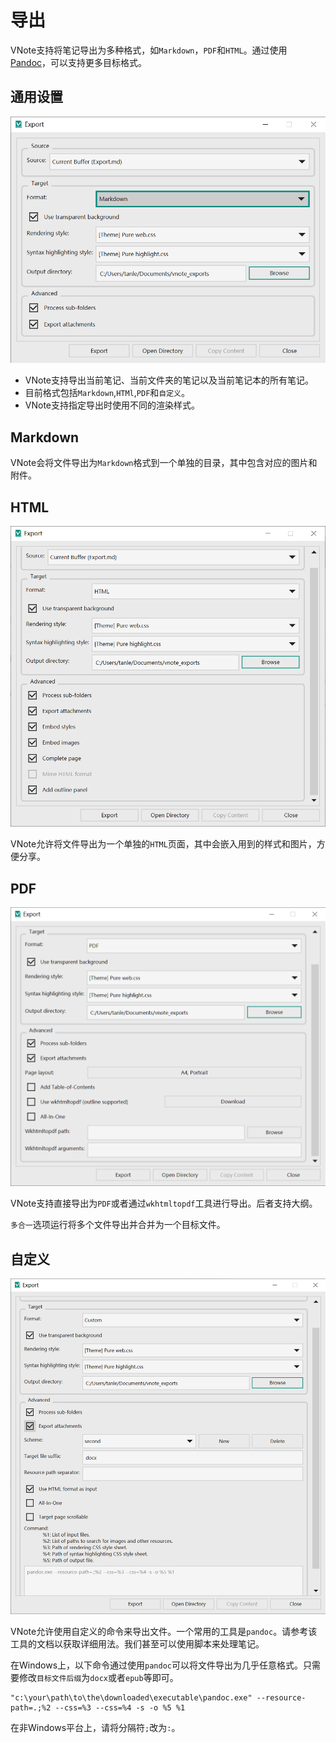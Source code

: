 # 导出
VNote支持将笔记导出为多种格式，如`Markdown`，`PDF`和`HTML`。通过使用[Pandoc](https://pandoc.org/)，可以支持更多目标格式。

## 通用设置
![](vx_images/4172140140187.png)

* VNote支持导出当前笔记、当前文件夹的笔记以及当前笔记本的所有笔记。
* 目前格式包括`Markdown`,`HTMl`,`PDF`和`自定义`。
* VNote支持指定导出时使用不同的渲染样式。

## Markdown
VNote会将文件导出为`Markdown`格式到一个单独的目录，其中包含对应的图片和附件。

## HTML
![](vx_images/383443137791.png)

VNote允许将文件导出为一个单独的`HTML`页面，其中会嵌入用到的样式和图片，方便分享。

## PDF
![](vx_images/5641943135293.png)

VNote支持直接导出为`PDF`或者通过`wkhtmltopdf`工具进行导出。后者支持大纲。

`多合一`选项运行将多个文件导出并合并为一个目标文件。

## 自定义
![](vx_images/3433645116534.png)

VNote允许使用自定义的命令来导出文件。一个常用的工具是`pandoc`。请参考该工具的文档以获取详细用法。我们甚至可以使用脚本来处理笔记。

在Windows上，以下命令通过使用`pandoc`可以将文件导出为几乎任意格式。只需要修改`目标文件后缀`为`docx`或者`epub`等即可。

```
"c:\your\path\to\the\downloaded\executable\pandoc.exe" --resource-path=.;%2 --css=%3 --css=%4 -s -o %5 %1
```

在非Windows平台上，请将分隔符`;`改为`:`。
